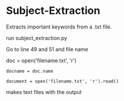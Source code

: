 # Subject-Extraction
Extracts important keywords from a .txt file.

run subject_extraction.py

Go to line 49 and 51 and file name

doc = open('filename.txt', 'r')

    docname = doc.name
    
    document = open('filename.txt', 'r').read()
    
makes text files with the output

